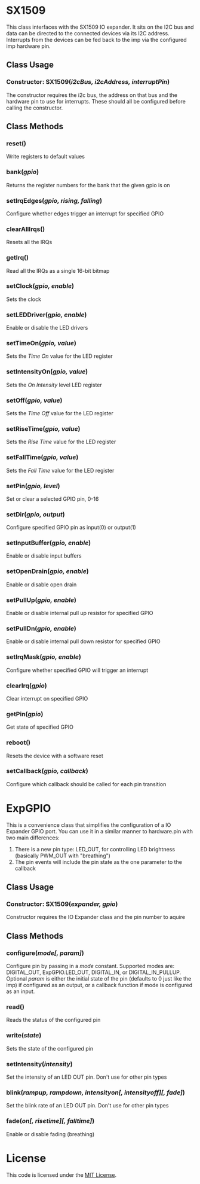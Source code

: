 # SX1509

This class interfaces with the SX1509 IO expander. It sits on the I2C bus and
data can be directed to the connected devices via its I2C address. Interrupts
from the devices can be fed back to the imp via the configured imp hardware pin.

## Class Usage

### Constructor: SX1509(*i2cBus, i2cAddress, interruptPin*)

The constructor requires the i2c bus, the address on that bus and the hardware pin to use for interrupts. These should all be configured before calling the constructor.

## Class Methods

### reset()

Write registers to default values

### bank(*gpio*)

Returns the register numbers for the bank that the given gpio is on

### setIrqEdges(*gpio, rising, falling*)

Configure whether edges trigger an interrupt for specified GPIO

### clearAllIrqs()

Resets all the IRQs

### getIrq()

Read all the IRQs as a single 16-bit bitmap

### setClock(*gpio, enable*)

Sets the clock

### setLEDDriver(*gpio, enable*)

Enable or disable the LED drivers

### setTimeOn(*gpio, value*)

Sets the *Time On* value for the LED register

### setIntensityOn(*gpio, value*)

Sets the *On Intensity* level LED register

### setOff(*gpio, value*)

Sets the *Time Off* value for the LED register

### setRiseTime(*gpio, value*)

Sets the *Rise Time* value for the LED register

### setFallTime(*gpio, value*)

Sets the *Fall Time* value for the LED register

### setPin(*gpio, level*)

Set or clear a selected GPIO pin, 0-16

### setDir(*gpio, output*)

Configure specified GPIO pin as input(0) or output(1)

### setInputBuffer(*gpio, enable*)

Enable or disable input buffers

### setOpenDrain(*gpio, enable*)

Enable or disable open drain

### setPullUp(*gpio, enable*)

Enable or disable internal pull up resistor for specified GPIO

### setPullDn(*gpio, enable*)

Enable or disable internal pull down resistor for specified GPIO

### setIrqMask(*gpio, enable*)

Configure whether specified GPIO will trigger an interrupt

### clearIrq(*gpio*)

Clear interrupt on specified GPIO

### getPin(*gpio*)

Get state of specified GPIO

### reboot()

Resets the device with a software reset

### setCallback(*gpio, callback*)

Configure which callback should be called for each pin transition

# ExpGPIO

This is a convenience class that simplifies the configuration of a IO Expander GPIO port.
You can use it in a similar manner to hardware.pin with two main differences:
1. There is a new pin type: LED_OUT, for controlling LED brightness (basically PWM_OUT with "breathing")
2. The pin events will include the pin state as the one parameter to the callback

## Class Usage

### Constructor: SX1509(*expander, gpio*)

Constructor requires the IO Expander class and the pin number to aquire

## Class Methods

### configure(*mode[, param]*)

Configure pin by passing in a *mode* constant. Supported modes are: DIGITAL_OUT, ExpGPIO.LED_OUT, DIGITAL_IN, or DIGITAL_IN_PULLUP. Optional *param* is either the initial state of the pin (defaults to 0 just like the imp) if configured as an output, or a callback function if mode is configured as an input.

### read()

Reads the status of the configured pin

### write(*state*)

Sets the state of the configured pin

### setIntensity(*intensity*)

Set the intensity of an LED OUT pin. Don't use for other pin types

### blink(*rampup, rampdown, intensityon[, intensityoff][, fade]*)

Set the blink rate of an LED OUT pin. Don't use for other pin types

### fade(*on[, risetime][, falltime]*)

Enable or disable fading (breathing)

# License

This code is licensed under the [MIT License](LICENSE).
